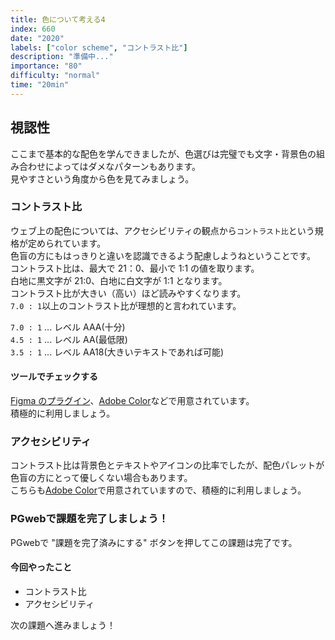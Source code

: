 ```yaml
---
title: 色について考える4
index: 660
date: "2020"
labels: ["color scheme", "コントラスト比"]
description: "準備中..."
importance: "80"
difficulty: "normal"
time: "20min"
---
```


## 視認性

ここまで基本的な配色を学んできましたが、色選びは完璧でも文字・背景色の組み合わせによってはダメなパターンもあります。  
見やすさという角度から色を見てみましょう。

### コントラスト比

ウェブ上の配色については、アクセシビリティの観点から`コントラスト比`という規格が定められています。  
色盲の方にもはっきりと違いを認識できるよう配慮しようねということです。  
コントラスト比は、最大で 21：0、最小で 1:1 の値を取ります。  
白地に黒文字が 21:0、白地に白文字が 1:1 となります。  
コントラスト比が大きい（高い）ほど読みやすくなります。  
`7.0 : 1`以上のコントラスト比が理想的と言われています。

`7.0 : 1` ... レベル AAA(十分)  
`4.5 : 1` ... レベル AA(最低限)  
`3.5 : 1` ... レベル AA18(大きいテキストであれば可能)

#### ツールでチェックする

[Figma のプラグイン](https://www.figma.com/community/search?model_type=public_plugins&q=color%20contrast)、[Adobe Color](https://color.adobe.com/ja/create/color-contrast-analyzer)などで用意されています。  
積極的に利用しましょう。

### アクセシビリティ

コントラスト比は背景色とテキストやアイコンの比率でしたが、配色パレットが色盲の方にとって優しくない場合もあります。  
こちらも[Adobe Color](https://color.adobe.com/ja/create/color-accessibility)で用意されていますので、積極的に利用しましょう。

### PGwebで課題を完了しましょう！

PGwebで "課題を完了済みにする" ボタンを押してこの課題は完了です。

#### 今回やったこと

- コントラスト比
- アクセシビリティ

次の課題へ進みましょう！
